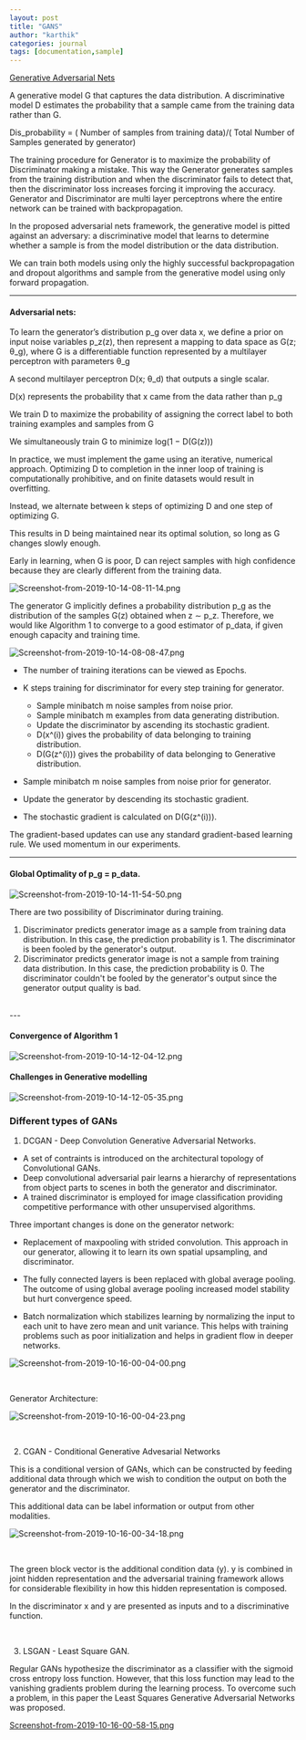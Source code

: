 ```yaml
---
layout: post
title: "GANS"
author: "karthik"
categories: journal
tags: [documentation,sample]
---
```





[Generative Adversarial Nets](http://papers.nips.cc/paper/5423-generative-adversarial-nets.pdf)



A generative model G that captures the data distribution. A discriminative model D estimates the probability that a sample came from the training data rather than G. 

Dis_probability = ( Number of samples from training data)/( Total Number of Samples generated by generator) 

The training procedure for Generator is to maximize the probability of Discriminator making a mistake. This way the Generator generates samples from the training distribution and when the discriminator fails to detect that, then the discriminator loss increases forcing it improving the accuracy. Generator and Discriminator are multi layer perceptrons where the entire network can be trained with backpropagation. 

In the proposed adversarial nets framework, the generative model is pitted against an adversary: a discriminative model that learns to determine whether a sample is from the model distribution or the data distribution. 

We can train both models using only the highly successful backpropagation and dropout algorithms and sample from the generative model using only forward propagation. 

---

#### Adversarial nets:

To learn the generator’s distribution p_g over data x, we define a prior on input noise variables p_z(z), then represent a mapping to data space as G(z; θ_g), where G is a differentiable function represented by a multilayer perceptron with parameters θ_g 

A second multilayer perceptron D(x; θ_d) that outputs a single scalar.

D(x) represents the probability that x came from the data rather than p_g

We train D to maximize the probability of assigning the correct label to both training examples and samples from G 

We simultaneously train G to minimize log(1 − D(G(z)))

In practice, we must implement the game using an iterative, numerical approach. Optimizing D to completion in the inner loop of training is computationally prohibitive, and on finite datasets would result in overfitting. 

Instead, we alternate between k steps of optimizing D and one step of optimizing G.

This results in D being maintained near its optimal solution, so long as G changes slowly enough. 

Early in learning, when G is poor, D can reject samples with high confidence because they are clearly different from the training data. 

 

![Screenshot-from-2019-10-14-08-11-14.png](https://i.postimg.cc/ZRX5Q32H/Screenshot-from-2019-10-14-08-11-14.png)

 The generator G implicitly defines a probability distribution p_g as the distribution of the samples G(z) obtained when z ∼ p_z. Therefore, we would like Algorithm 1 to converge to a good estimator of p_data, if given enough capacity and training time. 


				
![Screenshot-from-2019-10-14-08-08-47.png](https://i.postimg.cc/T3bpvkfb/Screenshot-from-2019-10-14-08-08-47.png)

- The number of training iterations can be viewed as Epochs.
- K steps training for discriminator for every step training for generator.
	- Sample minibatch m noise samples from noise prior.
	- Sample minibatch m examples from data generating distribution.
	- Update the discriminator by ascending its stochastic gradient.
	- D(x^(i)) gives the probability of data belonging to training distribution.
	- D(G(z^(i))) gives the probability of data belonging to Generative distribution. 
	
- Sample minibatch m noise samples from noise prior for generator.
- Update the generator by descending its stochastic gradient.
- The stochastic gradient is calculated on D(G(z^(i))).

The gradient-based updates can use any standard gradient-based learning rule. We used momentum in our experiments.

---

#### Global Optimality of p_g = p_data. 
![Screenshot-from-2019-10-14-11-54-50.png](https://i.postimg.cc/T14PjnSM/Screenshot-from-2019-10-14-11-54-50.png)

There are two possibility of Discriminator during training. 
1. Discriminator predicts generator image as a sample from training data distribution. In this case, the prediction probability is 1. The discriminator is been fooled by the generator's output.  
2. Discriminator predicts generator image is not a sample from training data distribution. In this case, the prediction probability is 0. The discriminator couldn't be fooled by the generator's output since the generator output quality is bad.

<br>
---

#### Convergence of Algorithm 1
![Screenshot-from-2019-10-14-12-04-12.png](https://i.postimg.cc/2yZ5w1f1/Screenshot-from-2019-10-14-12-04-12.png)


#### Challenges in Generative modelling

![Screenshot-from-2019-10-14-12-05-35.png](https://i.postimg.cc/c47YYLMD/Screenshot-from-2019-10-14-12-05-35.png)


### Different types of GANs

1. DCGAN - Deep Convolution Generative Adversarial Networks.

- A set of contraints is introduced on the architectural topology of Convolutional GANs.
- Deep convolutional adversarial pair learns a hierarchy of representations from object parts to scenes in both the generator and discriminator.
- A trained discriminator is employed for image classification providing competitive performance with other unsupervised algorithms.

Three important changes is done on the generator network:

- Replacement of maxpooling with strided convolution. This approach in our generator, allowing it to learn its own
spatial upsampling, and discriminator.

- The fully connected layers is been replaced with global average pooling. The outcome of using global average pooling increased model stability but hurt convergence speed. 

- Batch normalization which stabilizes learning by normalizing the input to each unit to have zero mean and unit variance. This helps with training problems such as poor initialization and helps in gradient flow in deeper networks. 

![Screenshot-from-2019-10-16-00-04-00.png](https://i.postimg.cc/1tbNCfHk/Screenshot-from-2019-10-16-00-04-00.png)

<br>


Generator Architecture:


![Screenshot-from-2019-10-16-00-04-23.png](https://i.postimg.cc/6q6FPpph/Screenshot-from-2019-10-16-00-04-23.png)


<br>

2. CGAN - Conditional Generative Advesarial Networks

This is a conditional version of GANs, which can be constructed by feeding additional data through which we wish to condition the output on both the generator and the discriminator.

This additional data can be label information or output from other modalities.  

![Screenshot-from-2019-10-16-00-34-18.png](https://i.postimg.cc/tJF6fW2K/Screenshot-from-2019-10-16-00-34-18.png)

<br>

The green block vector is the additional condition data (y). y is combined in joint hidden representation and the adversarial training framework allows for considerable flexibility in how this hidden representation is composed. 

In the discriminator x and y are presented as inputs and to a discriminative function. 


<br>

3. LSGAN - Least Square GAN.

Regular GANs hypothesize the discriminator as a classifier with the sigmoid cross entropy loss function. However, that this loss function may lead to the vanishing gradients problem during the learning process. To overcome such a problem, in this paper the Least Squares Generative Adversarial Networks was proposed. 


[Screenshot-from-2019-10-16-00-58-15.png](https://i.postimg.cc/L4CPh41K/Screenshot-from-2019-10-16-00-58-15.png)


<br>






